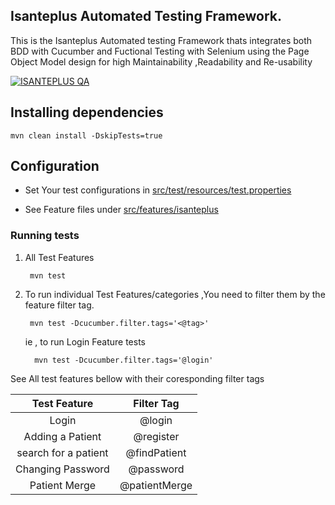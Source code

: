 
## Isanteplus Automated Testing Framework.
This is the Isanteplus Automated testing Framework thats integrates both BDD with Cucumber and Fuctional Testing with Selenium using the Page Object Model design for high Maintainability ,Readability and Re-usability

[![ISANTEPLUS QA](https://github.com/IsantePlus/isanteplus-qaframework/actions/workflows/qa.yml/badge.svg)](https://github.com/IsantePlus/isanteplus-qaframework/actions/workflows/qa.yml)

## Installing dependencies 

    mvn clean install -DskipTests=true

## Configuration
- Set Your test configurations in [src/test/resources/test.properties](./src/test/resources/test.properties)

- See Feature files under [src/features/isanteplus](./src/features/isanteplus)

### Running tests

1. All Test Features

        mvn test

2. To run individual Test Features/categories ,You need to filter them by the feature filter tag.

        mvn test -Dcucumber.filter.tags='<@tag>'   

    ie , to run Login Feature tests  

         mvn test -Dcucumber.filter.tags='@login'   

 See All test features bellow with their coresponding filter tags      


| Test Feature        |Filter Tag     |
|:------------------: |:-------------:|
| Login               | @login        | 
| Adding a Patient    | @register     |
| search for a patient| @findPatient  |
| Changing Password   | @password     |
| Patient Merge       | @patientMerge |


       

